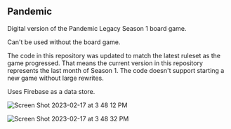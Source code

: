 ## Pandemic

Digital version of the Pandemic Legacy Season 1 board game.

Can't be used without the board game.

The code in this repository was updated to match the latest ruleset as the game progressed. That means the current version in this repository represents the last month of Season 1. The code doesn't support starting a new game without large rewrites.

Uses Firebase as a data store.

![Screen Shot 2023-02-17 at 3 48 12 PM](https://user-images.githubusercontent.com/4381241/219818248-8625711c-5034-44d8-8004-8c1bc1951d58.png)

![Screen Shot 2023-02-17 at 3 48 32 PM](https://user-images.githubusercontent.com/4381241/219818265-0c011443-ae4a-4bbf-9e25-1c68dca15781.png)

